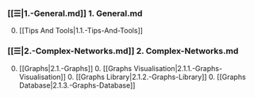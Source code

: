 
### [[☰|1.-General.md]] 1. General.md
0. [[Tips And Tools|1.1.-Tips-And-Tools]]

### [[☰|2.-Complex-Networks.md]] 2. Complex-Networks.md
0. [[Graphs|2.1.-Graphs]]
    0. [[Graphs Visualisation|2.1.1.-Graphs-Visualisation]]
    0. [[Graphs Library|2.1.2.-Graphs-Library]]
    0. [[Graphs Database|2.1.3.-Graphs-Database]]
